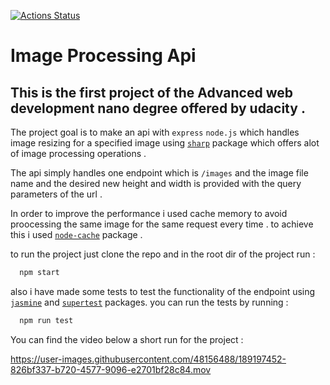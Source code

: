 [![Actions Status](https://github.com/mohamedessmattawfik/imageProcessingApi/workflows/Lint%20and%20Test/badge.svg)](https://github.com/mohamedessmattawfik/imageProcessingApi/actions)

# Image Processing Api



## This is the first project of the Advanced web development nano degree offered by udacity . 
 The project goal is to make an api with `express` `node.js` which handles image resizing for a specified image using [`sharp`](https://www.npmjs.com/package/sharp) package which offers alot of image processing operations . 


 The api simply handles one endpoint which is `/images` and the image file name and the desired new height and width is provided with the query parameters of the url . 

In order to improve the performance i used cache memory to avoid proocessing the same image for the same request every time . to achieve this i used [`node-cache`](https://www.npmjs.com/package/node-cache) package .

to run the project just clone the repo and in the root dir of the project run : 
  ```bash
    npm start
  ```
  
  also i have made some tests to test the functionality of the endpoint using [`jasmine`](https://www.npmjs.com/package/jasmine) and [`supertest`](https://www.npmjs.com/package/supertest) packages. you can run the tests by running : 
  
  ```bash
    npm run test
  ```
   You can find the video below a short run for the project : 

https://user-images.githubusercontent.com/48156488/189197452-826bf337-b720-4577-9096-e2701bf28c84.mov

